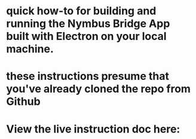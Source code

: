 # quick how-to for building and running the Nymbus Bridge App built with Electron on your local machine.
# these instructions presume that you've already cloned the repo from Github
# View the live instruction doc here:
